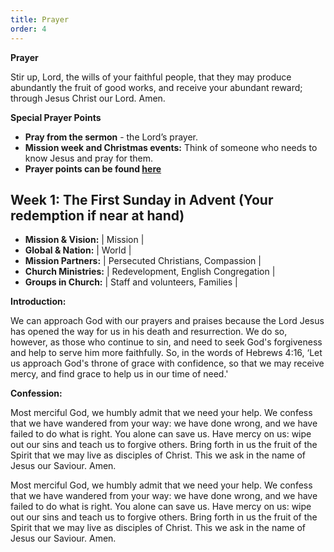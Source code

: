 ```yaml
---
title: Prayer
order: 4
---
```

**Prayer**

Stir up, Lord, the wills of your faithful people, that they may produce abundantly the fruit of good works, and receive your abundant reward; through Jesus Christ our Lord. Amen.

**Special Prayer Points**
- **Pray from the sermon** - the Lord’s prayer. 
- **Mission week and Christmas events:** Think of someone who needs to know Jesus and pray for them. 
- **Prayer points can be found [here](https://stgeorgeshurstville.org.au/prayer)**

## Week 1: The First Sunday in Advent (Your redemption if near at hand) 

- **Mission & Vision:** | Mission | 
- **Global & Nation:** | World | 
-  **Mission Partners:** | Persecuted Christians, Compassion |
-  **Church Ministries:** | Redevelopment, English Congregation |  
-  **Groups in Church:** | Staff and volunteers, Families | 

**Introduction:**

We can approach God with our prayers and praises because the Lord Jesus has opened the way for us in his death and resurrection. We do so, however, as those who continue to sin, and need to seek God's forgiveness and help to serve him more faithfully. So, in the words of Hebrews 4:16, ‘Let us approach God's throne of grace with confidence, so that we may receive mercy, and find grace to help us in our time of need.'

**Confession:**

Most merciful God, we humbly admit that we need your help. We confess that we have wandered from your way: we have done wrong, and we have failed to do what is right. You alone can save us. Have mercy on us: wipe out our sins and teach us to forgive others. Bring forth in us the fruit of the Spirit that we may live as disciples of Christ. This we ask in the name of Jesus our Saviour. Amen.

Most merciful God, we humbly admit that we need your help. We confess that we have wandered from your way: we have done wrong, and we have failed to do what is right. You alone can save us. Have mercy on us: wipe out our sins and teach us to forgive others. Bring forth in us the fruit of the Spirit that we may live as disciples of Christ. This we ask in the name of Jesus our Saviour. Amen.
